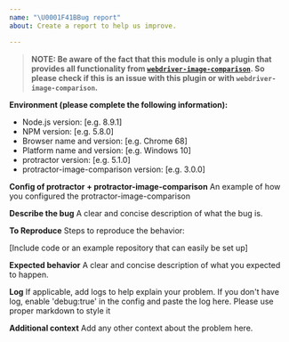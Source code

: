 ```yaml
---
name: "\U0001F41BBug report"
about: Create a report to help us improve.

---
```


> **NOTE: Be aware of the fact that this module is only a plugin that provides all functionality from [`webdriver-image-comparison`](https://github.com/wswebcreation/webdriver-image-comparison). So please check if this is an issue with this plugin or with `webdriver-image-comparison`.**

**Environment (please complete the following information):**
 - Node.js version: [e.g. 8.9.1]
 - NPM version: [e.g. 5.8.0]
 - Browser name and version: [e.g. Chrome 68]
 - Platform name and version: [e.g. Windows 10]
 - protractor version: [e.g. 5.1.0]
 - protractor-image-comparison version: [e.g. 3.0.0]

**Config of protractor + protractor-image-comparison**
An example of how you configured the protractor-image-comparison

**Describe the bug**
A clear and concise description of what the bug is.

**To Reproduce**
Steps to reproduce the behavior:

[Include code or an example repository that can easily be set up]

**Expected behavior**
A clear and concise description of what you expected to happen.

**Log**
If applicable, add logs to help explain your problem. If you don't have log, enable 'debug:true' in the config and paste the log here.
Please use proper markdown to style it

**Additional context**
Add any other context about the problem here.
